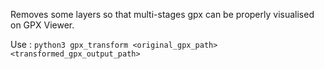 Removes some layers so that multi-stages gpx can be properly visualised on GPX Viewer.

Use : ```python3 gpx_transform <original_gpx_path> <transformed_gpx_output_path>```